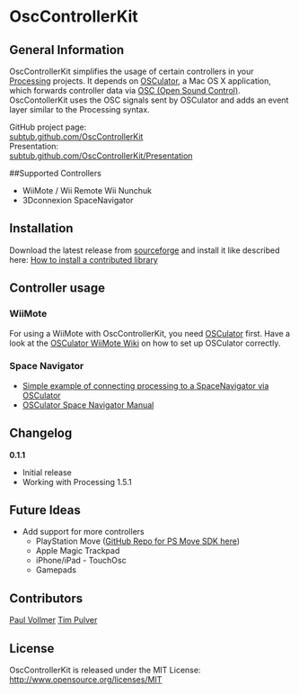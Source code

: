 # OscControllerKit  

## General Information  
OscControllerKit simplifies the usage of certain controllers in your [Processing](processing.org) projects. It depends on [OSCulator](http://www.osculator.net), a Mac OS X application, which forwards controller data via [OSC (Open Sound Control)](http://opensoundcontrol.org/introduction-osc). OscContollerKit uses the OSC signals sent by OSCulator and adds an event layer similar to the Processing syntax.

GitHub project page:  
[subtub.github.com/OscControllerKit](http://subtub.github.com/OscControllerKit)    
Presentation:  
[subtub.github.com/OscControllerKit/Presentation](http://subtub.github.com/OscControllerKit/Presentation)  

##Supported Controllers
- WiiMote / Wii Remote Wii Nunchuk
- 3Dconnexion SpaceNavigator

## Installation
Download the latest release from [sourceforge](https://sourceforge.net/projects/osckit/files/) and install it like described here: [How to install a contributed library](http://wiki.processing.org/w/How_to_Install_a_Contributed_Library)

## Controller usage

### WiiMote
For using a WiiMote with OscControllerKit, you need [OSCulator](http://www.osculator.net) first. Have a look at the [OSCulator WiiMote Wiki](http://www.osculator.net/doc/faq:wiimote) on how to set up OSCulator correctly. 

### Space Navigator
- [Simple example of connecting processing to a SpaceNavigator via OSCulator](https://gist.github.com/100144)
- [OSCulator Space Navigator Manual](http://www.osculator.net/doc/manual:spacenavigator)

## Changelog  
**0.1.1**  
- Initial release
- Working with Processing 1.5.1
 
## Future Ideas
- Add support for more controllers
  - PlayStation Move ([GitHub Repo for PS Move SDK here](https://github.com/thp/psmoveapi))  
  - Apple Magic Trackpad  
  - iPhone/iPad - TouchOsc  
  - Gamepads  

## Contributors  
[Paul Vollmer](http://wrong-entertainment.com)
[Tim Pulver](http://timpulver.de)

## License  
OscControllerKit is released under the MIT License: http://www.opensource.org/licenses/MIT    
